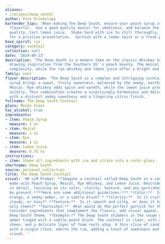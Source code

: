 ```yaml
---
aliases:
- /recipes/deep_south/
author: Pure Drinkology
bartender_tips: 'When making the Deep South, ensure your peach syrup is fresh and
  flavorful.  Use a good quality mezcal for smokiness, and balance the rye with a
  quality, tart lemon juice.  Shake hard with ice to chill thoroughly, and double-strain
  for a pristine presentation.  Garnish with a lemon twist or a fresh peach slice. '
base_spirit: rye
category: cocktail
collection: null
date: '2024-09-23'
description: 'The Deep South is a modern take on the classic Whiskey Sour family,
  drawing inspiration from the Southern US''s peach bounty. The mezcal adds a smoky
  complexity, while the rye whiskey and lemon juice offer a bright and tart base. '
family: sour
flavor_description: 'The Deep South is a complex and intriguing cocktail. The peach
  syrup brings a sweet, fruity sweetness, balanced by the smoky, earthy notes of the
  Mezcal. Rye whiskey adds spice and warmth, while the lemon juice provides a refreshing
  acidity. This combination creates a surprisingly harmonious and delicious cocktail,
  with a distinct smoky sweetness and a lingering citrus finish. '
fullname: The Deep South Cocktail
glass: Rocks Glass
has_alcohol: true
ingredients:
- item: Peach Syrup
  measure: 1 oz
- item: Mezcal
  measure: 1 oz
- item: Rye
  measure: 1 oz
- item: Lemon Juice
  measure: 0.75 oz
instructions:
- item: Shake all ingredients with ice and strain into a rocks glass.
shortname: Deep South
source: personal_collection
title: The Deep South Cocktail
visual: '## LLM Prompt: **Imagine a cocktail called Deep South in a coupe glass. It''s
  made with Peach Syrup, Mezcal, Rye Whiskey, and Lemon Juice. Describe its appearance
  in detail, focusing on its color, clarity, texture, and any garnishes that might
  be present.****Here are some additional guidelines:*** **Color:**  Is it a vibrant
  orange, a smoky amber, or a subtle blush? * **Clarity:**  Is it crystal clear, slightly
  cloudy, or hazy?* **Texture:**  Is it smooth and silky, or does it have a slight
  oily sheen?* **Garnishes:**  What would be the perfect garnish for this cocktail?
  Consider ingredients that complement the flavors, add visual appeal, and evoke the
  Deep South theme. **Example:** The Deep South shimmers in the coupe glass, a vibrant
  amber tinged with a subtle peach blush. The cocktail is clear, with a slight oily
  sheen, and a delicate layer of foam rests atop. A thin slice of candied peach, studded
  with a single clove, adorns the rim, adding a touch of sweetness and spice to the
  visual. '
---
```



